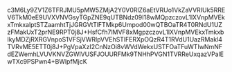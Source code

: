 c3M6Ly9ZV1Z6TFRJMU5pMW5ZMjA2Y0V0RlZ6aEtVRUo1VkZaVVRIUk5RREV6TkM0eE9UVXVNVGsyTGpZNE9qUTBNdz09I18wMQpzczovL1lXVnpMVEkxTmkxalptSTZaamhtTjJGRGVtTlFTMkp6Umpod00wQTBOaTR4T0RNdU1UZzFMakUxT2prNE9RPT0j8J+HsfCfh7lMVF8xMgpzczovL1lXVnpMVEkxTmkxblkyMDZjRXRGVnpoS1VFSjVWRlpVVEhSTlFERXpOQzR4T1RVdU1UazRMakl4TVRvME5ETT0j8J+PgVpaXzI2CnNzOi8vWVdWekxUSTFOaTFuWTIwNmNFdEZWemhLVUVKNVZGWlVUSFJOUURFMk9TNHhPVGN1TVRReUxqazVPalEwTXc9PSPwn4+BWlpfMjcK